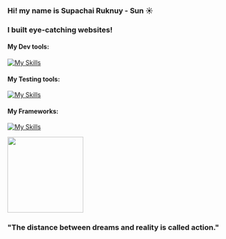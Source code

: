 ### Hi! my name is Supachai Ruknuy - Sun ☀️
### I built eye-catching  websites!


####  My Dev tools:
[![My Skills](https://skillicons.dev/icons?i=figma,react,redux,nodejs,ts,js,css,bootstrap,tailwind,mongodb,mysql,firebase&perline=6 )](https://skillicons.dev)

####  My Testing tools:
[![My Skills](https://skillicons.dev/icons?i=cypress,jest )](https://skillicons.dev)

####  My Frameworks:
[![My Skills](https://skillicons.dev/icons?i=nextjs,remix,vite )](https://skillicons.dev)



<!--
**supachai2538/supachai2538** is a ✨ _special_ ✨ repository because its `README.md` (this file) appears on your GitHub profile.

Here are some ideas to get you started:

- 🔭 I’m currently working on ...
- 🌱 I’m currently learning ...
- 👯 I’m looking to collaborate on ...
- 🤔 I’m looking for help with ...
- 💬 Ask me about ...
- 📫 How to reach me: ...
- 😄 Pronouns: ...
- ⚡ Fun fact: ...
-->

<a href="https://github.com/anuraghazra/github-readme-stats">
  <img height=170 align="center" src="https://github-readme-stats.vercel.app/api?username=thesun7385&theme=transparent" />
</a>

### "The distance between dreams and reality is called action."
<!-- <a href="https://github.com/anuraghazra/convoychat">
  <img height=170 align="center" src="https://github-readme-stats.vercel.app/api/top-langs?username=thesun7385&layout=compact&langs_count=8&card_width=320&theme=transparent" />
</a>
 -->






